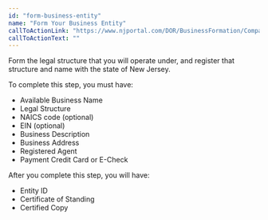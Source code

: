 ```yaml
---
id: "form-business-entity"
name: "Form Your Business Entity"
callToActionLink: "https://www.njportal.com/DOR/BusinessFormation/CompanyInformation/BusinessName"
callToActionText: ""
---
```


Form the legal structure that you will operate under, and register that structure and name with the state of New Jersey.
        
To complete this step, you must have:
- Available Business Name
- Legal Structure
- NAICS code (optional)
- EIN (optional)
- Business Description
- Business Address
- Registered Agent
- Payment Credit Card or E-Check

After you complete this step, you will have:
- Entity ID
- Certificate of Standing
- Certified Copy
